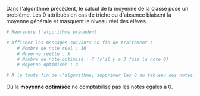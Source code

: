Dans l'algorithme précédent, le calcul de la moyenne de la classe pose un problème. Les 0 attribués en cas de triche ou d'absence biaisent la moyenne générale et masquent le niveau réel des élèves.

```python
# Reprendre l'algorithme précédent

# Afficher les messages suivants en fin de traitement :
    # Nombre de note réel : 10
    # Moyenne réelle : X
    # Nombre de note optimisé : 7 (s'il y a 3 fois la note 0)
    # Moyenne optimisée : X

# A la toute fin de l'algorithme, supprimer les 0 du tableau des notes.
```

Où la **moyenne optimisée** ne comptabilise pas les notes égales à 0.